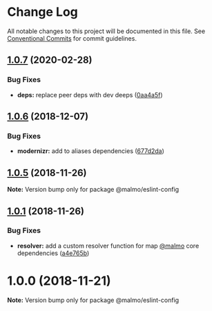 # Change Log

All notable changes to this project will be documented in this file.
See [Conventional Commits](https://conventionalcommits.org) for commit guidelines.

## [1.0.7](https://github.com/lorenzomigliorero/malmo/compare/@malmo/eslint-config@1.0.6...@malmo/eslint-config@1.0.7) (2020-02-28)


### Bug Fixes

* **deps:** replace peer deps with dev deeps ([0aa4a5f](https://github.com/lorenzomigliorero/malmo/commit/0aa4a5f3cd5d3ef3a17caf9da4d0893aaf2057b4))





## [1.0.6](https://github.com/lorenzomigliorero/malmo/compare/@malmo/eslint-config@1.0.5...@malmo/eslint-config@1.0.6) (2018-12-07)


### Bug Fixes

* **modernizr:** add to aliases dependencies ([677d2da](https://github.com/lorenzomigliorero/malmo/commit/677d2da))





## [1.0.5](https://github.com/lorenzomigliorero/malmo/compare/@malmo/eslint-config@1.0.1...@malmo/eslint-config@1.0.5) (2018-11-26)

**Note:** Version bump only for package @malmo/eslint-config





## [1.0.1](https://github.com/lorenzomigliorero/malmo/compare/@malmo/eslint-config@1.0.0...@malmo/eslint-config@1.0.1) (2018-11-26)


### Bug Fixes

* **resolver:** add a custom resolver function for map [@malmo](https://github.com/malmo) core dependencies ([a4e765b](https://github.com/lorenzomigliorero/malmo/commit/a4e765b))





# 1.0.0 (2018-11-21)

**Note:** Version bump only for package @malmo/eslint-config
